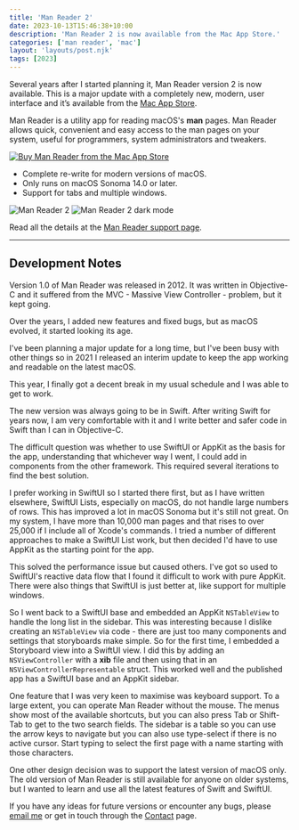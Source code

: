 ```yaml
---
title: 'Man Reader 2'
date: 2023-10-13T15:46:38+10:00
description: 'Man Reader 2 is now available from the Mac App Store.'
categories: ['man reader', 'mac']
layout: 'layouts/post.njk'
tags: [2023]
---
```


Several years after I started planning it, Man Reader version 2 is now available.
This is a major update with a completely new, modern, user interface and it’s available from the [Mac App Store][3].

Man Reader is a utility app for reading macOS's **man** pages. Man Reader allows
quick, convenient and easy access to the man pages on your system, useful for
programmers, system administrators and tweakers.

<!--more-->

[![Buy Man Reader from the Mac App Store][i3]][3]

- Complete re-write for modern versions of macOS.
- Only runs on macOS Sonoma 14.0 or later.
- Support for tabs and multiple windows.

![Man Reader 2][i1]
![Man Reader 2 dark mode][i2]

Read all the details at the [Man Reader support page][2].

---

## Development Notes

Version 1.0 of Man Reader was released in 2012. It was written in Objective-C
and it suffered from the MVC - Massive View Controller - problem, but it kept going.

Over the years, I added new features and fixed bugs, but as macOS evolved, it started looking its age.

I've been planning a major update for a long time, but I've been busy with other things so in 2021
I released an interim update to keep the app working and readable on the latest macOS.

This year, I finally got a decent break in my usual schedule and I was able to get to work.

The new version was always going to be in Swift. After writing Swift for years now, I am
very comfortable with it and I write better and safer code in Swift than I can in Objective-C.

The difficult question was whether to use SwiftUI or AppKit as the basis for the app, understanding that
whichever way I went, I could add in components from the other framework. This required
several iterations to find the best solution.

I prefer working in SwiftUI so I started there first, but as I have written elsewhere,
SwiftUI Lists, especially on macOS, do not handle large numbers of rows. This has improved a lot
in macOS Sonoma but it's still not great. On my system, I have
more than 10,000 man pages and that rises to over 25,000 if I include all of Xcode's commands.
I tried a number of different approaches to make a SwiftUI List work, but then decided I'd have to use
AppKit as the starting point for the app.

This solved the performance issue but caused others. I've got so used to SwiftUI's reactive
data flow that I found it difficult to work with pure AppKit. There were also things that SwiftUI is
just better at, like support for multiple windows.

So I went back to a SwiftUI base and embedded an AppKit `NSTableView` to handle the long list in the sidebar.
This was interesting because I dislike creating an `NSTableView` via code - there are just too many components
and settings that storyboards make simple. So for the first time, I embedded a Storyboard view into a SwiftUI
view. I did this by adding an `NSViewController` with a **xib** file and then using that in an
`NSViewControllerRepresentable` struct. This worked well and the published app has a SwiftUI base and an AppKit sidebar.

One feature that I was very keen to maximise was keyboard support. To a large extent, you can operate
Man Reader without the mouse. The menus show most of the available shortcuts, but you can also
press Tab or Shift-Tab to get to the two search fields. The sidebar is a table so you can use the arrow keys
to navigate but you can also use type-select if there is no active cursor. Start typing to select
the first page with a name starting with those characters.

One other design decision was to support the latest version of macOS only. The old version of Man Reader is
still available for anyone on older systems, but I wanted to learn and use all the latest features of
Swift and SwiftUI.

If you have any ideas for future versions or
encounter any bugs, please [email me][8] or get in touch through the [Contact][contact] page.

[i1]: /images/2023/ManReader2.png
[i2]: /images/2023/ManReader2_dark.png
[i3]: /icons/ManReader128.png
[2]: /manreader/
[3]: http://itunes.apple.com/app/man-reader/id522583774?mt=12
[8]: mailto:sarah@troz.net?subject=Man%20Reader%202
[contact]: /contact/
